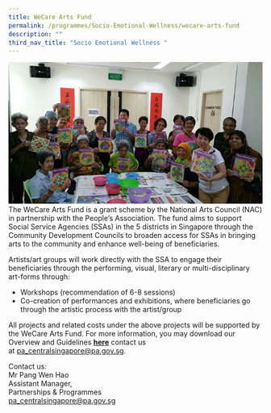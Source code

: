 ```yaml
---
title: WeCare Arts Fund
permalink: /programmes/Socio-Emotional-Wellness/wecare-arts-fund
description: ""
third_nav_title: "Socio Emotional Wellness "
---
```

![WeCare Arts](/images/Programmes/5c2d0c2b-7e49-4877-9f6c-54aacd57718a_wecare-art-fund-main-pic.jpg)
The WeCare Arts Fund is a grant scheme by the National Arts Council (NAC) in partnership with the People’s Association. The fund aims to support Social Service Agencies (SSAs) in the 5 districts in Singapore through the Community Development Councils to broaden access for SSAs in bringing arts to the community and enhance well-being of beneficiaries.

Artists/art groups will work directly with the SSA to engage their beneficiaries through the performing, visual, literary or multi-disciplinary art-forms through:

*   Workshops (recommendation of 6-8 sessions)
*   Co-creation of performances and exhibitions, where beneficiaries go through the artistic process with the artist/group

All projects and related costs under the above projects will be supported by the WeCare Arts Fund. For more information, you may download our Overview and Guidelines [**here**](https://www-cdc-gov-sg-admin.cwp.sg/docs/librariesprovider2/documents-cscdc/resources/wecare-arts-fund---overview-and-guidelines-(updated-25may2021).docx?sfvrsn=d4fc33e_4) contact us at [pa\_centralsingapore@pa.gov.sg](mailto:pa_centralsingapore@pa.gov.sg).

Contact us:  
Mr Pang Wen Hao  
Assistant Manager,  
Partnerships & Programmes  
[pa\_centralsingapore@pa.gov.sg](mailto:pa_centralsingapore@pa.gov.sg)